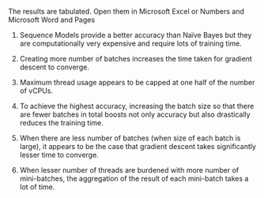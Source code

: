 The results are tabulated. Open them in Microsoft Excel or Numbers and Microsoft Word and Pages

1. Sequence Models provide a better accuracy than
Naïve Bayes but they are computationally very
expensive and require lots of training time.

2. Creating more number of batches increases the time
taken for gradient descent to converge.

3. Maximum thread usage appears to be capped at one
half of the number of vCPUs.

4. To achieve the highest accuracy, increasing the
batch size so that there are fewer batches in total
boosts not only accuracy but also drastically
reduces the training time.

5. When there are less number of batches (when size
of each batch is large), it appears to be the case that
gradient descent takes significantly lesser time to
converge.

6. When lesser number of threads are burdened with
more number of mini-batches, the aggregation of
the result of each mini-batch takes a lot of time.
